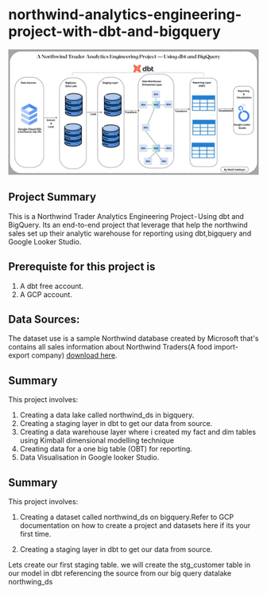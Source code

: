 # northwind-analytics-engineering-project-with-dbt-and-bigquery

![Architecture](https://github.com/Musili-Adebayo/northwind-analytics-engineering-project-with-dbt-and-bigquery/blob/main/northwind_project/project_file/images/project_architecture.jpg)

##  Project Summary
This is a Northwind Trader Analytics Engineering Project - Using dbt and BigQuery. Its an end-to-end project that leverage that help the northwind sales set up their analytic warehouse for reporting using dbt,bigquery and Google Looker Studio.


##  Prerequiste for this project is 
1. A dbt free account.
2. A GCP account.

## Data Sources: 
The dataset use is a sample Northwind database created by Microsoft that's contains all sales information about Northwind Traders(A food import-export company) [download here](https://github.com/dalers/mywind).

## Summary
This project involves:
1. Creating a data lake called northwind_ds in bigquery.
2. Creating a staging layer in dbt to get our data from source.
3. Creating a data warehouse layer where i created my fact and dim tables using Kimball dimensional modelling technique
4. Creating data for a one big table (OBT) for reporting.
5. Data Visualisation in Google looker Studio.

## Summary
This project involves:
1. Creating a dataset called northwind_ds on bigquery.Refer to GCP documentation on how to create a project and datasets here if its your first time.

2. Creating a staging layer in dbt to get our data from source.

Lets create our first staging table. we will create the stg_customer table in our model in dbt referencing the source from our big query datalake northwing_ds

